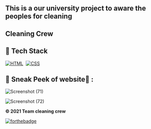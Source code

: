 ##  This is a our university project to aware the peoples for cleaning 
##  Cleaning Crew
  
## 📌 Tech Stack 
[![HTML](https://img.shields.io/badge/html5%20-%23E34F26.svg?&style=for-the-badge&logo=html5&logoColor=white)](https://github.com/vishal46556/LGMVIP-WebDev/search?l=html)&nbsp;
[![CSS](https://img.shields.io/badge/css3%20-%231572B6.svg?&style=for-the-badge&logo=css3&logoColor=white)](https://github.com/vishal46556/LGMVIP-WebDev/search?l=css)&nbsp; 


## 📌 Sneak Peek of website🙈 :



![Screenshot (71)](https://user-images.githubusercontent.com/79128256/138639949-a22e4192-9238-4417-831e-7403b7d1e036.png)

![Screenshot (72)](https://user-images.githubusercontent.com/79128256/138639958-1e53f040-1bbb-42d8-b66f-23881140a5ad.png)


**© 2021 Team cleaning crew** 

[![forthebadge](https://forthebadge.com/images/badges/built-with-love.svg)](https://forthebadge.com)
